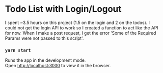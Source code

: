 # Todo List with Login/Logout

I spent ~3.5 hours on this project (1.5 on the login and 2 on the todos). I could not get the login API to work so I created a function to act like the API for now. When I make a post request, I get the error 'Some of the Required Params were not passed to this script'.

### `yarn start`

Runs the app in the development mode.\
Open [http://localhost:3000](http://localhost:3000) to view it in the browser.
